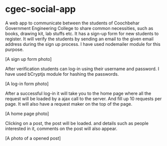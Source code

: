 # cgec-social-app

A web app to communicate between the students of Coochbehar Government Engineering College to share common necessities, such as books, drawing kit, lab stuffs etc.
It has a sign-up form for new students to register. It will verify the students by sending an email to the given email address during the sign up process. I have used nodemailer module for this purpose. 

[A sign up form photo]

After verification students can log-in using their username and password. I have used bCryptjs module for hashing the passwords. 

[A log-in form photo]

After a successful log-in it will take you to the home page where all the request will be loaded by a ajax call to the server. And fill up 10 requests per page. 
It will also have a request maker on the top of the page. 

[A home page photo]

Clicking on a post, the post will be loaded. and details such as people interested in it, comments on the post will also appear.

[A photo of a opened post]

